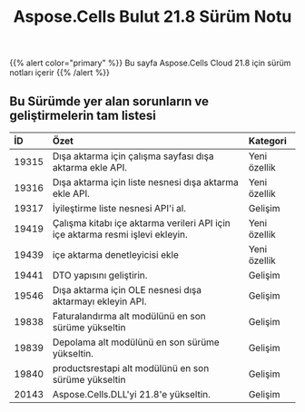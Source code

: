 ﻿---
title: Aspose.Cells Bulut 21.8 Sürüm Notu
second_title: Aspose.Cells Cloud Documen
type: docs
url: /tr/aspose-cells-cloud-21-8-release-notes/
description: Aspose.Cells Bulut, oluşturma, dönüştürme, birleştirme, bölme, korumalı, iç nesne işlemi vb. için Excel'i destekler
weight: 14
---
{{% alert color="primary" %}} 
Bu sayfa Aspose.Cells Cloud 21.8 için sürüm notları içerir
{{% /alert %}} 
## **Bu Sürümde yer alan sorunların ve geliştirmelerin tam listesi**
|**İD**|**Özet**|**Kategori**|
|:- |:- |:- |
|19315 |Dışa aktarma için çalışma sayfası dışa aktarma ekle API.| Yeni özellik|
|19316 |Dışa aktarma için liste nesnesi dışa aktarma ekle API.| Yeni özellik|
|19317 |İyileştirme liste nesnesi API'i al.| Gelişim|
|19419 |Çalışma kitabı içe aktarma verileri API için içe aktarma resmi işlevi ekleyin.| Yeni özellik|
|19439 |içe aktarma denetleyicisi ekle| Yeni özellik|
|19441 |DTO yapısını geliştirin.| Gelişim|
|19546 |Dışa aktarma için OLE nesnesi dışa aktarmayı ekleyin API.| Gelişim|
|19838 |Faturalandırma alt modülünü en son sürüme yükseltin| Gelişim|
|19839 |Depolama alt modülünü en son sürüme yükseltin.| Gelişim|
|19840 |productsrestapi alt modülünü en son sürüme yükseltin| Gelişim|
|20143 |Aspose.Cells.DLL'yi 21.8'e yükseltin.| Gelişim|
